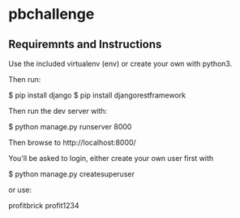 # pbchallenge


## Requiremnts and Instructions

Use the included virtualenv (env) or create your own with python3.

Then run:

$ pip install django
$ pip install djangorestframework

Then run the dev server with:

$ python manage.py runserver 8000

Then browse to http://localhost:8000/

You'll be asked to login, either create your own user first with

$ python manage.py createsuperuser

or use:

profitbrick
profit1234
